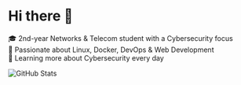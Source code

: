 # Hi there 👋

🎓 2nd-year Networks & Telecom student with a Cybersecurity focus  
🐧 Passionate about Linux, Docker, DevOps & Web Development  
🔐 Learning more about Cybersecurity every day  

![GitHub Stats](https://github-readme-stats.vercel.app/api?username=lenzzair&show_icons=true&theme=radical)
